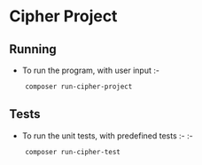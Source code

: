 <h1 style="align-content: center">Cipher Project</h1> 
 
## Running
 *   To run the program, with user input :- 
```bash
    composer run-cipher-project
```     
  
## Tests

*    To run the unit tests, with predefined tests :-  :-
 
```bash
    composer run-cipher-test
``` 